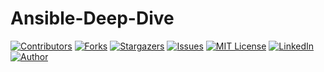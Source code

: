 # Ansible-Deep-Dive

[![Contributors][contributors-shield]][contributors-url]
[![Forks][forks-shield]][forks-url]
[![Stargazers][stars-shield]][stars-url]
[![Issues][issues-shield]][issues-url]
[![MIT License][license-shield]][license-url]
[![LinkedIn][linkedin-shield]][linkedin-url]
[![Author][author-shield]][author-url]


<!-- MARKDOWN LINKS & IMAGES -->
<!-- https://www.markdownguide.org/basic-syntax/#reference-style-links -->
[contributors-shield]: https://img.shields.io/github/contributors/OrhanErgun-net/Ansible-Deep-Dive.svg?style=for-the-badge
[contributors-url]: https://github.com/OrhanErgun-net/Ansible-Deep-Dive/graphs/contributors
[forks-shield]: https://img.shields.io/github/forks/OrhanErgun-net/Ansible-Deep-Dive.svg?style=for-the-badge
[forks-url]: https://github.com/OrhanErgun-net/Ansible-Deep-Dive/network/members
[stars-shield]: https://img.shields.io/github/stars/OrhanErgun-net/Ansible-Deep-Dive.svg?style=for-the-badge
[stars-url]: https://github.com/OrhanErgun-net/Ansible-Deep-Dive/stargazers
[issues-shield]: https://img.shields.io/github/issues/OrhanErgun-net/Ansible-Deep-Dive.svg?style=for-the-badge
[issues-url]: https://github.com/OrhanErgun-net/Ansible-Deep-Dive/issues
[license-shield]: https://img.shields.io/badge/License-GPLv3-blue.svg?style=for-the-badge
[license-url]: https://github.com/OrhanErgun-net/Ansible-Deep-Dive/blob/master/LICENSE.txt
[linkedin-shield]: https://img.shields.io/badge/LinkedIn-0077B5?style=for-the-badge&logo=linkedin&logoColor=white
[linkedin-url]: https://linkedin.com/in/omaradil
[author-shield]: https://img.shields.io/badge/Author-Omar%20Adil-yellow?style=for-the-badge
[author-url]: https://github.com/omarthe95


